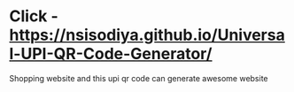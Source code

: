 # Click - https://nsisodiya.github.io/Universal-UPI-QR-Code-Generator/


Shopping website and this upi qr code can generate awesome website
